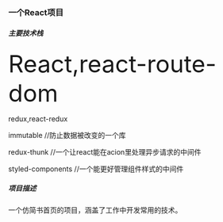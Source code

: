 ### 一个React项目

##### 主要技术栈

<font size=12>React,react-route-dom</font>

redux,react-redux  

immutable //防止数据被改变的一个库

redux-thunk  //一个让react能在acion里处理异步请求的中间件

styled-components  //一个能更好管理组件样式的中间件


##### 项目描述

一个仿简书首页的项目，涵盖了工作中开发常用的技术。

